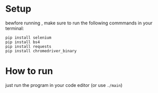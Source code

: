# Setup
bewfore running , make sure to run the following commmands in your terminal:
~~~
pip install selenium
pip install bs4
pip install requests
pip install chromedriver_binary
~~~

# How to run
just run the program in your code editor (or use ` ./main `)

